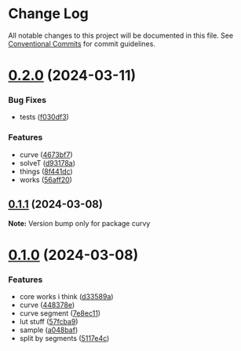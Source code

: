 # Change Log

All notable changes to this project will be documented in this file.
See [Conventional Commits](https://conventionalcommits.org) for commit guidelines.

# [0.2.0](https://github.com/tkofh/curvy/compare/curvy@0.1.1...curvy@0.2.0) (2024-03-11)


### Bug Fixes

* tests ([f030df3](https://github.com/tkofh/curvy/commit/f030df38db21919d28bb01fbd09b6d9134e27a89))


### Features

* curve ([4673bf7](https://github.com/tkofh/curvy/commit/4673bf7bb489f77fcd5d57f30b107a7fdf5e3bb3))
* solveT ([d93178a](https://github.com/tkofh/curvy/commit/d93178ac9d4423b7568f1de6eec122ec97253fb6))
* things ([8f441dc](https://github.com/tkofh/curvy/commit/8f441dc16e856958d476eae63d5c8e4ea1881599))
* works ([56aff20](https://github.com/tkofh/curvy/commit/56aff2048ec94bb34cc1ea0239728f89e79b86ad))





## [0.1.1](https://github.com/tkofh/curvy/compare/curvy@0.1.0...curvy@0.1.1) (2024-03-08)

**Note:** Version bump only for package curvy





# [0.1.0](https://github.com/tkofh/curvy/compare/curvy@0.6.2...curvy@0.1.0) (2024-03-08)


### Features

* core works i think ([d33589a](https://github.com/tkofh/curvy/commit/d33589a93baf93ea3419500ce4acd5483437a72b))
* curve ([448378e](https://github.com/tkofh/curvy/commit/448378e456e93e74e8b84671684706610c6d1153))
* curve segment ([7e8ec11](https://github.com/tkofh/curvy/commit/7e8ec119e79c23b61f28a1d2cbe6d77d4d72c8c5))
* lut stuff ([57fcba9](https://github.com/tkofh/curvy/commit/57fcba98dc8bcee5449aa15c90754ddafcfdb249))
* sample ([a048baf](https://github.com/tkofh/curvy/commit/a048bafb2437b7d99d646436a1d20ddcabb1df63))
* split by segments ([5117e4c](https://github.com/tkofh/curvy/commit/5117e4cc68fdf14fe28f26dd0c97477a80c1e822))
